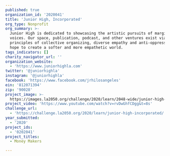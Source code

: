 ```yaml
---
published: true
organization_id: '2020041'
title: 'Junior High, Incorporated'
org_type: Nonprofit
org_summary: >-
  Junior High is dedicated to showcasing the artistic pursuits of marginalized
  voices. Our space, publication, podcast, and other ventures exist via
  principles of collective organizing, diverse empathy and anti-oppression. We
  hope to create a softer and more empathetic world.
tags_indicators: []
charity_navigator_url: ''
organization_website:
  - 'https://www.juniorhighla.com'
twitter: '@juniorhighla'
instagram: '@juniorhighla'
facebook: 'https://www.facebook.com/jrhilosangeles'
ein: '812071394'
zip: '90028'
project_image: >-
  https://images.la2050.org/challenge/2020/learn/2048-wide/junior-high-incorporated.jpg
project_video: 'https://www.youtube.com/watch?v=rvDwGhfCDgg&t=8s'
challenge_url:
  - 'https://challenge.la2050.org/2020/learn/junior-high-incorporated/'
year_submitted:
  - '2020'
project_ids:
  - '0202041'
project_titles:
  - Money Makers

---
```

